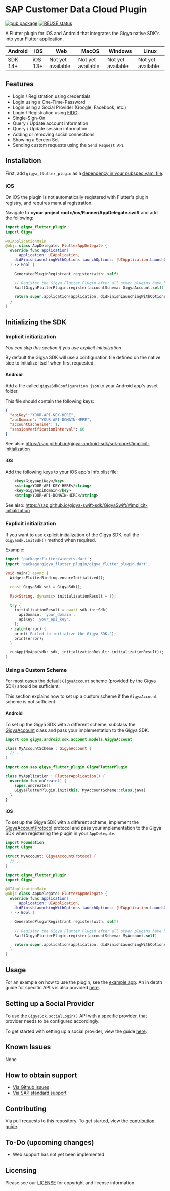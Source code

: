 # SAP Customer Data Cloud Plugin

[![pub package](https://img.shields.io/pub/v/gigya_flutter_plugin)](https://pub.dev/packages/gigya_flutter_plugin)
[![REUSE status](https://api.reuse.software/badge/github.com/SAP/gigya-flutter-plugin)](https://api.reuse.software/info/github.com/SAP/gigya-flutter-plugin)

A Flutter plugin for iOS and Android that integrates the Gigya native SDK's into your Flutter application.

| Android | iOS      | Web               | MacOS             | Windows           | Linux             |
|---------|----------|-------------------|-------------------|-------------------|-------------------|
| SDK 14+ | iOS 13+  | Not yet available | Not yet available | Not yet available | Not yet available |

## Features

- Login / Registration using credentials
- Login using a One-Time-Password
- Login using a Social Provider (Google, Facebook, etc.)
- Login / Registration using [FIDO](https://fidoalliance.org/)
- Single-Sign-On
- Query / Update account information
- Query / Update session information
- Adding or removing social connections
- Showing a Screen Set
- Sending custom requests using the `Send Request API`

## Installation

First, add `gigya_flutter_plugin` as a [dependency in your pubspec.yaml file](https://flutter.dev/using-packages/).

### iOS

On iOS the plugin is not automatically registered with Flutter's plugin registry,
and requires manual registration.

Navigate to **\<your project root\>/ios/Runner/AppDelegate.swift** and add the following:

```swift
import gigya_flutter_plugin
import Gigya

@UIApplicationMain
@objc class AppDelegate: FlutterAppDelegate {
  override func application(
    _ application: UIApplication,
    didFinishLaunchingWithOptions launchOptions: [UIApplication.LaunchOptionsKey: Any]?
  ) -> Bool {

    GeneratedPluginRegistrant.register(with: self)

    // Register the Gigya Flutter Plugin after all other plugins have been registered.
    SwiftGigyaFlutterPlugin.register(accountSchema: GigyaAccount.self)

    return super.application(application, didFinishLaunchingWithOptions: launchOptions)
  }
}
```

## Initializing the SDK

### Implicit initialization

_You can skip this section if you use explicit initialization_

By default the Gigya SDK will use a configuration file defined on the native side
to initialize itself when first requested.

#### Android

Add a file called `gigyaSdkConfiguration.json` to your Android app's asset folder.

This file should contain the following keys:

```json
{
  "apiKey":"YOUR-API-KEY-HERE",
  "apiDomain": "YOUR-API-DOMAIN-HERE",
  "accountCacheTime": 1,
  "sessionVerificationInterval": 60
}
```

See also: https://sap.github.io/gigya-android-sdk/sdk-core/#implicit-initialization

#### iOS

Add the following keys to your iOS app's Info.plist file:

```xml
	<key>GigyaApiKey</key>
	<string>YOUR-API-KEY-HERE</string>
	<key>GigyaApiDomain</key>
	<string>YOUR-API-DOMAIN-HERE</string>
```

See also: https://sap.github.io/gigya-swift-sdk/GigyaSwift/#implicit-initialization

### Explicit initialization

If you want to use explicit initialization of the Gigya SDK,
call the `GigyaSdk.initSdk()` method when required.

Example:

```dart
import 'package:flutter/widgets.dart';
import 'package:gigya_flutter_plugin/gigya_flutter_plugin.dart';

void main() async {
  WidgetsFlutterBinding.ensureInitialized();

  const GigyaSdk sdk = GigyaSdk();

  Map<String, dynamic> initializationResult = {};

  try {
    initializationResult = await sdk.initSdk(
      apiDomain: 'your_domain',
      apiKey: 'your_api_key',
    );
  } catch(error) {
    print('Failed to initialize the Gigya SDK.');
    print(error);
  }

  runApp(MyApp(sdk: sdk, initializationResult: initializationResult));
}
```

### Using a Custom Scheme

For most cases the default `GigyaAccount` scheme (provided by the Gigya SDK) should be sufficient.

This section explains how to set up a custom scheme if the `GigyaAccount` scheme is not sufficient.

#### Android

To set up the Gigya SDK with a different scheme, subclass the [GigyaAccount](https://github.com/SAP/gigya-android-sdk/blob/main/sdk-core/src/main/java/com/gigya/android/sdk/account/models/GigyaAccount.java) class and pass your implementation to the Gigya SDK.

```kotlin
import com.gigya.android.sdk.account.models.GigyaAccount

class MyAccountScheme : GigyaAccount {
  // ...
}
```

```kotlin
import com.sap.gigya_flutter_plugin.GigyaFlutterPlugin

class MyApplication : FlutterApplication() {
  override fun onCreate() {
    super.onCreate()
    GigyaFlutterPlugin.init(this, MyAccountScheme::class.java)
  }
}
```

#### iOS

To set up the Gigya SDK with a different scheme,
implement the [GigyaAccountProtocol](https://github.com/SAP/gigya-swift-sdk/blob/main/GigyaSwift/Models/User/GigyaAccount.swift) protocol and pass your implementation to the Gigya SDK when registering the plugin in your `AppDelegate`.

```swift
import Foundation
import Gigya

struct MyAccount: GigyaAccountProtocol {
  // ...
}
```

```swift
import gigya_flutter_plugin
import Gigya

@UIApplicationMain
@objc class AppDelegate: FlutterAppDelegate {
  override func application(
    _ application: UIApplication,
    didFinishLaunchingWithOptions launchOptions: [UIApplication.LaunchOptionsKey: Any]?
  ) -> Bool {

    GeneratedPluginRegistrant.register(with: self)

    // Register the Gigya Flutter Plugin after all other plugins have been registered.
    SwiftGigyaFlutterPlugin.register(accountSchema: MyAccount.self)

    return super.application(application, didFinishLaunchingWithOptions: launchOptions)
  }
}
```

## Usage

For an example on how to use the plugin, see the [example app](https://github.com/SAP/gigya-flutter-plugin/blob/main/example/).
An in depth guide for specific API's is also provided [here](https://github.com/SAP/gigya-flutter-plugin/blob/main/USAGE_GUIDE.md).

## Setting up a Social Provider

To use the `GigyaSdk.socialLogin()` API with a specific provider,
that provider needs to be configured accordingly.

To get started with setting up a social provider, view the guide [here](https://github.com/SAP/gigya-flutter-plugin/blob/main/SOCIAL_PROVIDERS.md).

## Known Issues
None

## How to obtain support
* [Via Github issues](https://github.com/SAP/gigya-flutter-plugin/issues)
* [Via SAP standard support](https://help.sap.com/viewer/8b8d6fffe113457094a17701f63e3d6a/GIGYA/en-US/4167e8a470b21014bbc5a10ce4041860.html)

## Contributing
Via pull requests to this repository.
To get started, view the [contribution guide](https://github.com/SAP/gigya-flutter-plugin/blob/main/CONTRIBUTING.md).

## To-Do (upcoming changes)
- Web support has not yet been implemented

## Licensing
Please see our [LICENSE](https://github.com/SAP/gigya-flutter-plugin/blob/main/LICENSE) for copyright and license information.